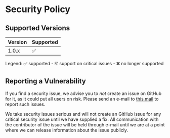 # Security Policy

## Supported Versions

| Version | Supported          |
| ------- | ------------------ |
| 1.0.x   | :white_check_mark: |

Legend: :white_check_mark: supported - :ballot_box_with_check: support on critical issues - :x: no longer supported

## Reporting a Vulnerability

If you find a security issue, we advise you to _not_ create an issue on GitHub for it, as 
it could put all users on risk. 
Please send an e-mail to [this mail](mailto:p.zarrad@outlook.de) to report such issues.

We take security issues serious and will not create an GitHub issue for any critical security issue 
until we have supplied a fix. All communication with the contributor of the issue will be held through e-mail
until we are at a point where we can release information about the issue publicly.

<!-- Variables -->
[reportmail]: mailto:p.zarrad@outlook.de
